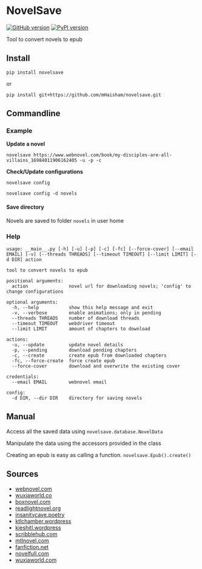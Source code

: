 # NovelSave

[![GitHub version](https://badge.fury.io/gh/mHaisham%2Fnovelsave.svg)](https://badge.fury.io/gh/mHaisham%2Fnovelsave) [![PyPI version](https://badge.fury.io/py/novelsave.svg)](https://badge.fury.io/py/novelsave) 

Tool to convert novels to epub

## Install

```
pip install novelsave
```

or

```
pip install git+https://github.com/mHaisham/novelsave.git
```

## Commandline

### Example

**Update a novel**

```
novelsave https://www.webnovel.com/book/my-disciples-are-all-villains_16984011906162405 -u -p -c
```

**Check/Update configurations**

```
novelsave config
```

```
novelsave config -d novels
```

#### Save directory

Novels are saved to folder `novels` in user home

### Help

```batch
usage: __main__.py [-h] [-u] [-p] [-c] [-fc] [--force-cover] [--email EMAIL] [-v] [--threads THREADS] [--timeout TIMEOUT] [--limit LIMIT] [-d DIR] action

tool to convert novels to epub

positional arguments:
  action               novel url for downloading novels; 'config' to change configurations

optional arguments:
  -h, --help           show this help message and exit
  -v, --verbose        enable animations; only in pending
  --threads THREADS    number of download threads
  --timeout TIMEOUT    webdriver timeout
  --limit LIMIT        amount of chapters to download

actions:
  -u, --update         update novel details
  -p, --pending        download pending chapters
  -c, --create         create epub from downloaded chapters
  -fc, --force-create  force create epub
  --force-cover        download and overwrite the existing cover

credentials:
  --email EMAIL        webnovel email

config:
  -d DIR, --dir DIR    directory for saving novels
```

## Manual

Access all the saved data using `novelsave.database.NovelData`

Manipulate the data using the accessors provided in the class

Creating an epub is easy as calling a function. `novelsave.Epub().create()`

## Sources

- [webnovel.com](https://www.webnovel.com)
- [wuxiaworld.co](https://www.wuxiaworld.co)
- [boxnovel.com](https://www.boxnovel.co)
- [readlightnovel.org](https://www.readlightnovel.org)
- [insanitycave.poetry](https://insanitycave.poetry.blog)
- [ktlchamber.wordpress](https://ktlchamber.wordpress.com)
- [kieshitl.wordpress](https://kieshitl.wordpress.com)
- [scribblehub.com](https://www.scribblehub.com)
- [mtlnovel.com](https://www.mtlnovel.com)
- [fanfiction.net](https://www.fanfiction.net)
- [novelfull.com](https://novelfull.com)
- [wuxiaworld.com](https://www.wuxiaworld.com)